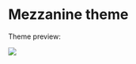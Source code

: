 Mezzanine theme
===============

Theme preview:

![](http://github.com/dfalk/mezzanine-themes/raw/dev/mezzanine-themes/classic/preview/preview.gif)

